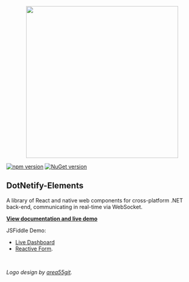 <p align="center"><img width="400px" src="http://dotnetify.net/content/images/dotnetify-logo.png"></p>

[![npm version](https://badge.fury.io/js/dotnetify-elements.svg)](https://badge.fury.io/js/dotnetify-elements)
[![NuGet version](https://badge.fury.io/nu/DotNetify.Elements.svg)](https://badge.fury.io/nu/DotNetify.Elements)

## DotNetify-Elements

A library of React and native web components for cross-platform .NET back-end, communicating in real-time via WebSocket.

[**View documentation and live demo**](https://dotnetify.net/elements)  

JSFiddle Demo: 
- [Live Dashboard](https://jsfiddle.net/dsuryd/ygosxk8m/)
- [Reactive Form](https://jsfiddle.net/dsuryd/hmvwpjx0/4/).

<br/>     
   
_Logo design by [area55git](https://github.com/area55git)._
